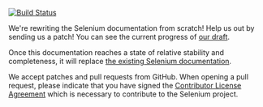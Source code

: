 [![Build Status](https://travis-ci.org/SeleniumHQ/docs.svg)](https://travis-ci.org/SeleniumHQ/docs)

We're rewriting the Selenium documentation from scratch!
Help us out by sending us a patch!
You can see the current progress of [our draft](https://seleniumhq.github.io/docs).

Once this documentation reaches a state of relative stability and completeness,
it will replace [the existing Selenium documentation](http://docs.seleniumhq.org/docs/).

We accept patches and pull requests from GitHub.
When opening a pull request,
please indicate that you have signed the
[Contributor License Agreement](https://spreadsheets.google.com/spreadsheet/viewform?hl=en_US&formkey=dFFjXzBzM1VwekFlOWFWMjFFRjJMRFE6MQ#gid=0)
which is necessary to contribute to the Selenium project.
